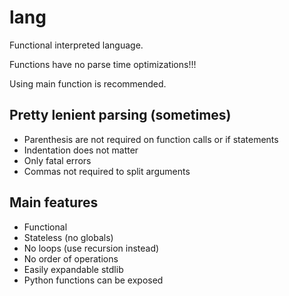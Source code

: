 
# lang

Functional interpreted language.

Functions have no parse time optimizations!!!

Using main function is recommended.

## Pretty lenient parsing (sometimes)

- Parenthesis are not required on function calls or if statements
- Indentation does not matter
- Only fatal errors
- Commas not required to split arguments

## Main features

- Functional
- Stateless (no globals)
- No loops (use recursion instead)
- No order of operations
- Easily expandable stdlib
- Python functions can be exposed
